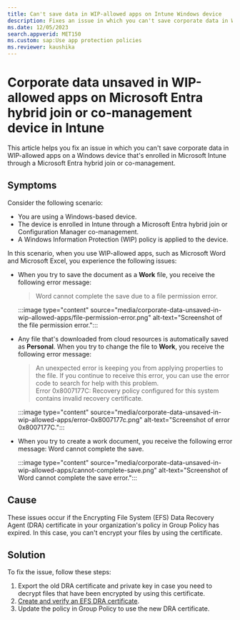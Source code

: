 ```yaml
---
title: Can't save data in WIP-allowed apps on Intune Windows device
description: Fixes an issue in which you can't save corporate data in Windows Information Protection (WIP)allowed apps on a Windows device that's enrolled in Intune through a Microsoft Entra hybrid join or a Configuration Manager co-management.
ms.date: 12/05/2023
search.appverid: MET150
ms.custom: sap:Use app protection policies
ms.reviewer: kaushika
---
```

# Corporate data unsaved in WIP-allowed apps on Microsoft Entra hybrid join or co-management device in Intune

This article helps you fix an issue in which you can't save corporate data in WIP-allowed apps on a Windows device that's enrolled in Microsoft Intune through a Microsoft Entra hybrid join or co-management.

## Symptoms

Consider the following scenario:

- You are using a Windows-based device.
- The device is enrolled in Intune through a Microsoft Entra hybrid join or Configuration Manager co-management.
- A Windows Information Protection (WIP) policy is applied to the device.

In this scenario, when you use WIP-allowed apps, such as Microsoft Word and Microsoft Excel, you experience the following issues:

- When you try to save the document as a **Work** file, you receive the following error message:

    > Word cannot complete the save due to a file permission error.

    :::image type="content" source="media/corporate-data-unsaved-in-wip-allowed-apps/file-permission-error.png" alt-text="Screenshot of the file permission error.":::

- Any file that's downloaded from cloud resources is automatically saved as **Personal**. When you try to change the file to **Work**, you receive the following error message:

    > An unexpected error is keeping you from applying properties to the file. If you continue to receive this error, you can use the error code to search for help with this problem.  
    > Error 0x8007177C: Recovery policy configured for this system contains invalid recovery certificate.

    :::image type="content" source="media/corporate-data-unsaved-in-wip-allowed-apps/error-0x8007177c.png" alt-text="Screenshot of error 0x8007177C.":::

- When you try to create a work document, you receive the following error message:
Word cannot complete the save.

     :::image type="content" source="media/corporate-data-unsaved-in-wip-allowed-apps/cannot-complete-save.png" alt-text="Screenshot of Word cannot complete the save error.":::

## Cause

These issues occur if the Encrypting File System (EFS) Data Recovery Agent (DRA) certificate in your organization's policy in Group Policy has expired. In this case, you can't encrypt your files by using the certificate.

## Solution

To fix the issue, follow these steps:

1. Export the old DRA certificate and private key in case you need to decrypt files that have been encrypted by using this certificate.
2. [Create and verify an EFS DRA certificate](/windows/security/information-protection/windows-information-protection/create-and-verify-an-efs-dra-certificate).
3. Update the policy in Group Policy to use the new DRA certificate.
